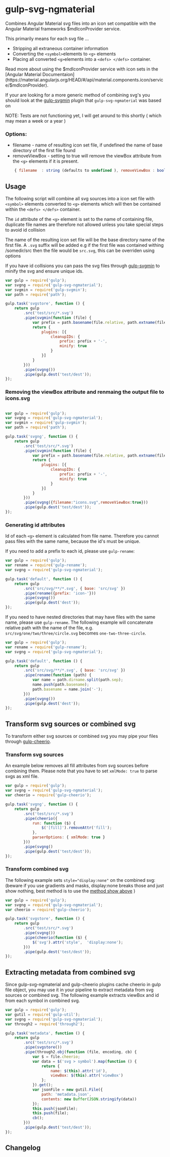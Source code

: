 gulp-svg-ngmaterial 
=============

Combines Angular Material svg files into an icon set compatible with the Angular Material frameworks $mdIconProvider service.

This primarily means for each svg file ...  
* Stripping all extraneous container information
* Converting the `<symbol>`elements to `<g>` elements
* Placing all converted `<g>`elements into a `<defs> </defs>` container.  

Read more about using the $mdIconProvider service with icon sets in the [Angular Material Documentaion](https://material.angularjs.org/HEAD/#/api/material.components.icon/service/$mdIconProvider).

If your are looking for a more generic method of combining svg's you should look at the [gulp-svgmin](https://github.com/w0rm/gulp-svgstore) plugin that `gulp-svg-ngmaterial` was based on

NOTE: Tests are not functioning yet, I will get around to this shortly ( which may mean a week or a year ) 

### Options:

* filename - name of resulting icon set file, if undefined the name of base directory of the first file found
* removeViewBox   - setting to true will remove the viewBox attribute from the `<g>` elements if it is present.

```js
    { filename  : string (defaults to undefined ), removeViewBox : boolean (defaults to false)}
```

## Usage


The following script will combine all svg sources into a icon set file with `<symbol>` elements converted to `<g>` elements which will then be contained within the `<defs> </defs>` container. 

The `id` attribute of the `<g>` element is set to the name of containing file, duplicate file names are therefore not allowed unless you take special steps to avoid id collision 

The name of the resulting icon set file will be the base directory name of the first file. A `.svg` suffix will be added e.g if the first file was contained withing /somedir/src then the file would be `src.svg`, this can be overriden using options

If you have id collisions you can pass the svg files through [gulp-svgmin](https://github.com/ben-eb/gulp-svgmin)
to minify the svg and ensure unique ids.

```js
var gulp = require('gulp');
var svgng = require('gulp-svg-ngmaterial');
var svgmin = require('gulp-svgmin');
var path = require('path');

gulp.task('svgstore', function () {
    return gulp
        .src('test/src/*.svg')
        .pipe(svgmin(function (file) {
            var prefix = path.basename(file.relative, path.extname(file.relative));
            return {
                plugins: [{
                    cleanupIDs: {
                        prefix: prefix + '-',
                        minify: true
                    }
                }]
            }
        }))
        .pipe(svgng())
        .pipe(gulp.dest('test/dest'));
});
```

### Removing the viewBox attribute and renmaing the output file to icons.svg

```js

var gulp = require('gulp');
var svgng = require('gulp-svg-ngmaterial');
var svgmin = require('gulp-svgmin');
var path = require('path');

gulp.task('svgng', function () {
    return gulp
        .src('test/src/*.svg')
        .pipe(svgmin(function (file) {
            var prefix = path.basename(file.relative, path.extname(file.relative));
            return {
                plugins: [{
                    cleanupIDs: {
                        prefix: prefix + '-',
                        minify: true
                    }
                }]
            }
        }))
        .pipe(svgng({filename:"icons.svg",removeViewBox:true}))
        .pipe(gulp.dest('test/dest'));
});
```

### Generating id attributes

Id of each `<g>` element is calculated from file name. Therefore you cannot pass files with the same name,
because the id's must be unique.

If you need to add a prefix to each id, please use `gulp-rename`:

```js
var gulp = require('gulp');
var rename = require('gulp-rename');
var svgng = require('gulp-svg-ngmaterial');

gulp.task('default', function () {
    return gulp
        .src('src/svg/**/*.svg', { base: 'src/svg' })
        .pipe(rename({prefix: 'icon-'}))
        .pipe(svgng())
        .pipe(gulp.dest('dest'));
});
```

If you need to have nested directories that may have files with the same name, please
use `gulp-rename`. The following example will concatenate relative path with the name of the file,
e.g. `src/svg/one/two/three/circle.svg` becomes `one-two-three-circle`.


```js
var gulp = require('gulp');
var rename = require('gulp-rename');
var svgng = require('gulp-svg-ngmaterial');

gulp.task('default', function () {
    return gulp
        .src('src/svg/**/*.svg', { base: 'src/svg' })
        .pipe(rename(function (path) {
            var name = path.dirname.split(path.sep);
            name.push(path.basename);
            path.basename = name.join('-');
        }))
        .pipe(svgng())
        .pipe(gulp.dest('dest'));
});
```

## Transform svg sources or combined svg

To transform either svg sources or combined svg you may pipe your files through
[gulp-cheerio](https://github.com/KenPowers/gulp-cheerio).

### Transform svg sources

An example below removes all fill attributes from svg sources before combining them.
Please note that you have to set `xmlMode: true` to parse svgs as xml file.

```js
var gulp = require('gulp');
var svgng = require('gulp-svg-ngmaterial');
var cheerio = require('gulp-cheerio');

gulp.task('svgng', function () {
    return gulp
        .src('test/src/*.svg')
        .pipe(cheerio({
            run: function ($) {
                $('[fill]').removeAttr('fill');
            },
            parserOptions: { xmlMode: true }
        }))
        .pipe(svgng()
        .pipe(gulp.dest('test/dest'));
});
```

### Transform combined svg

The following example sets `style="display:none"` on the combined svg:
(beware if you use gradients and masks, display:none breaks those and just show
nothing, best method is to use the [method show above](#inlining-svgstore-result-into-html-body) )


```js
var gulp = require('gulp');
var svgng = require('gulp-svg-ngmaterial');
var cheerio = require('gulp-cheerio');

gulp.task('svgstore', function () {
    return gulp
        .src('test/src/*.svg')
        .pipe(svgng())
        .pipe(cheerio(function ($) {
            $('svg').attr('style',  'display:none');
        }))
        .pipe(gulp.dest('test/dest'));
});
```

## Extracting metadata from combined svg

Since gulp-svg-ngmaterial and gulp-cheerio plugins cache cheerio in gulp file object,
you may use it in your pipeline to extract metadata from svg sources or combined svg.
The following example extracts viewBox and id from each symbol in combined svg.

```js
var gulp = require('gulp');
var gutil = require('gulp-util');
var svgng = require('gulp-svg-ngmaterial');
var through2 = require('through2');

gulp.task('metadata', function () {
    return gulp
        .src('test/src/*.svg')
        .pipe(svgstore())
        .pipe(through2.obj(function (file, encoding, cb) {
            var $ = file.cheerio;
            var data = $('svg > symbol').map(function () {
                return {
                    name: $(this).attr('id'),
                    viewBox: $(this).attr('viewBox')
                };
            }).get();
            var jsonFile = new gutil.File({
                path: 'metadata.json',
                contents: new Buffer(JSON.stringify(data))
            });
            this.push(jsonFile);
            this.push(file);
            cb();
        }))
        .pipe(gulp.dest('test/dest'));
});
```

## Changelog


